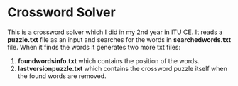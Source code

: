 # Crossword Solver #

This is a crossword solver which I did in my 2nd year in ITU CE. It reads a **puzzle.txt** file as an input and searches for the words in **searchedwords.txt** file. When it finds the words it generates two more txt files:
1. **foundwordsinfo.txt** which contains the position of the words.
2. **lastversionpuzzle.txt** which contains the crossword puzzle itself when the found words are removed.

